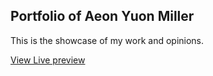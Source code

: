 
## Portfolio of Aeon Yuon Miller
This is the showcase of my work and opinions.

[View Live preview](http://localhost:3000)